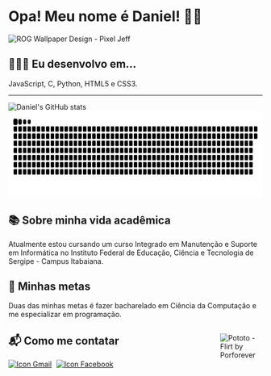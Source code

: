 <!-- Basicamente, este é o meu perfil feito em HTML -->

<h1>Opa! Meu nome é Daniel! 🖖🏾</h1>

<img src="https://mir-s3-cdn-cf.behance.net/project_modules/max_1200/223e6792880429.5e569ff84ebef.gif" alt="ROG Wallpaper Design - Pixel Jeff">

<h2>👨🏾‍💻 Eu desenvolvo em...</h2>
<p>JavaScript, C, Python, HTML5 e CSS3.</p>

<hr>

<img height="170em" src="https://github-readme-stats.vercel.app/api?username=danideoliv&show_icons=true&theme=dracula" alt="Daniel's GitHub stats">
<img height="170em" src="https://github.com/danideoliv/danideoliv/blob/main/data:image/github-user-contribution.svg" alt="Game da Cobrinha">

<h2>📚 Sobre minha vida acadêmica</h2>
<p>Atualmente estou cursando um curso Integrado em Manutenção e Suporte em Informática no Instituto Federal de Educação, Ciência e Tecnologia de Sergipe - Campus Itabaiana.</p>

<h2>📌 Minhas metas</h2>
<p>Duas das minhas metas é fazer bacharelado em Ciência da Computação e me especializar em programação.</p>

<div>
  <img align="right" width="84" src="https://images-wixmp-ed30a86b8c4ca887773594c2.wixmp.com/f/7b674371-0178-47a7-bf86-e9960c61f200/d9qda05-a960f789-5bdb-4802-8b48-911e1dd6809d.gif?token=eyJ0eXAiOiJKV1QiLCJhbGciOiJIUzI1NiJ9.eyJzdWIiOiJ1cm46YXBwOjdlMGQxODg5ODIyNjQzNzNhNWYwZDQxNWVhMGQyNmUwIiwiaXNzIjoidXJuOmFwcDo3ZTBkMTg4OTgyMjY0MzczYTVmMGQ0MTVlYTBkMjZlMCIsIm9iaiI6W1t7InBhdGgiOiJcL2ZcLzdiNjc0MzcxLTAxNzgtNDdhNy1iZjg2LWU5OTYwYzYxZjIwMFwvZDlxZGEwNS1hOTYwZjc4OS01YmRiLTQ4MDItOGI0OC05MTFlMWRkNjgwOWQuZ2lmIn1dXSwiYXVkIjpbInVybjpzZXJ2aWNlOmZpbGUuZG93bmxvYWQiXX0.CyiTzluz9oWO2FJPaqI1G_4dSKqaApw6X9yAy3EyLAI" alt="Pototo - Flirt by Porforever">
  <h2>📬 Como me contatar</h2>
  <a href="mailto:dangue612345@gmail.com" target="_blank"><img width=32 src="https://img.icons8.com/fluency/344/gmail.png" alt="Icon Gmail"></a>
  <a href="https://www.facebook.com/profile.php?id=100056253392970" target="_blank"><img hspace="5" width=32 src="https://img.icons8.com/fluency/344/facebook-new.png" alt="Icon Facebook"></a>
</div>


